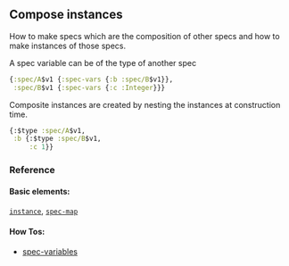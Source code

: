 <!---
  This markdown file was generated. Do not edit.
  -->

## Compose instances

How to make specs which are the composition of other specs and how to make instances of those specs.

A spec variable can be of the type of another spec

```clojure
{:spec/A$v1 {:spec-vars {:b :spec/B$v1}},
 :spec/B$v1 {:spec-vars {:c :Integer}}}
```

Composite instances are created by nesting the instances at construction time.

```clojure
{:$type :spec/A$v1,
 :b {:$type :spec/B$v1,
     :c 1}}
```

### Reference

#### Basic elements:

[`instance`](../halite_basic-syntax-reference.md#instance), [`spec-map`](../../halite_spec-syntax-reference.md)

#### How Tos:

* [spec-variables](../how-to/halite_spec-variables.md)


